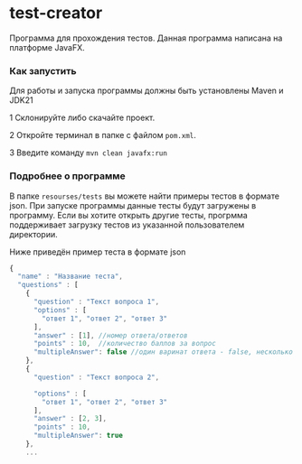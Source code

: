 # test-creator
Программа для прохождения тестов. Данная программа написана на платформе JavaFX.
### Как запустить
Для работы и запуска программы должны быть установлены Maven и JDK21

1 Склонируйте либо скачайте проект.

2 Откройте терминал в папке с файлом `pom.xml`.

3 Введите команду `mvn clean javafx:run`

### Подробнее о программе
В папке `resourses/tests` вы можете найти примеры тестов в формате json. 
При запуске программы данные тесты будут загружены в программу. Если вы хотите открыть другие тесты,
прогрмма поддерживает загрузку тестов из указанной пользователем директории.


Ниже приведён пример теста в формате json
```js
{
  "name" : "Название теста",
  "questions" : [
    {
      "question" : "Текст вопроса 1",
      "options" : [
        "ответ 1", "ответ 2", "ответ 3"
      ],
      "answer" : [1], //номер ответа/ответов
      "points" : 10,  //количество баллов за вопрос
      "multipleAnswer": false //один варинат ответа - false, несколько вариантов - true
    },
    {
      "question" : "Текст вопроса 2",

      "options" : [
        "ответ 1", "ответ 2", "ответ 3"
      ],
      "answer" : [2, 3],
      "points" : 10,
      "multipleAnswer": true
    },
    ... 
```
